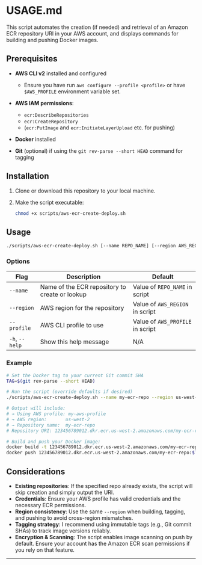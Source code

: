 # USAGE.md

This script automates the creation (if needed) and retrieval of an Amazon ECR repository URI in your AWS account, and displays commands for building and pushing Docker images.

## Prerequisites

* **AWS CLI v2** installed and configured

    * Ensure you have run `aws configure --profile <profile>` or have `$AWS_PROFILE` environment variable set.
* **AWS IAM permissions**:

    * `ecr:DescribeRepositories`
    * `ecr:CreateRepository`
    * (`ecr:PutImage` and `ecr:InitiateLayerUpload` etc. for pushing)
* **Docker** installed
* **Git** (optional) if using the `git rev-parse --short HEAD` command for tagging

## Installation

1. Clone or download this repository to your local machine.
2. Make the script executable:

   ```bash
   chmod +x scripts/aws-ecr-create-deploy.sh
   ```

## Usage

```bash
./scripts/aws-ecr-create-deploy.sh [--name REPO_NAME] [--region AWS_REGION] [--profile AWS_PROFILE]
```

### Options

| Flag           | Description                                    | Default                          |
| -------------- | ---------------------------------------------- | -------------------------------- |
| `--name`       | Name of the ECR repository to create or lookup | Value of `REPO_NAME` in script   |
| `--region`     | AWS region for the repository                  | Value of `AWS_REGION` in script  |
| `--profile`    | AWS CLI profile to use                         | Value of `AWS_PROFILE` in script |
| `-h`, `--help` | Show this help message                         | N/A                              |

### Example

```bash
# Set the Docker tag to your current Git commit SHA
TAG=$(git rev-parse --short HEAD)

# Run the script (override defaults if desired)
./scripts/aws-ecr-create-deploy.sh --name my-ecr-repo --region us-west-2 --profile my-aws-profile

# Output will include:
# → Using AWS profile: my-aws-profile
# → AWS region:       us-west-2
# → Repository name:  my-ecr-repo
# Repository URI: 123456789012.dkr.ecr.us-west-2.amazonaws.com/my-ecr-repo

# Build and push your Docker image:
docker build -t 123456789012.dkr.ecr.us-west-2.amazonaws.com/my-ecr-repo:$TAG .
docker push 123456789012.dkr.ecr.us-west-2.amazonaws.com/my-ecr-repo:$TAG
```

## Considerations

* **Existing repositories**: If the specified repo already exists, the script will skip creation and simply output the URI.
* **Credentials**: Ensure your AWS profile has valid credentials and the necessary ECR permissions.
* **Region consistency**: Use the same `--region` when building, tagging, and pushing to avoid cross-region mismatches.
* **Tagging strategy**: I recommend using immutable tags (e.g., Git commit SHAs) to track image versions reliably.
* **Encryption & Scanning**: The script enables image scanning on push by default. Ensure your account has the Amazon ECR scan permissions if you rely on that feature.

---
